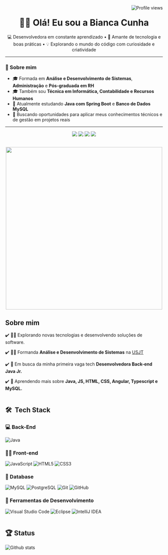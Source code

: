 <img align="right" src="https://komarev.com/ghpvc/?username=bia-cunha&color=006bed" alt="Profile views"/>
</a>

<h1 align="center">👩‍💻 Olá! Eu sou a Bianca Cunha </h1>

<p align="center">
  💻 Desenvolvedora em constante aprendizado • 🌱 Amante de tecnologia e boas práticas • 💡 Explorando o mundo do código com curiosidade e criatividade
</p>

---

### 🧠 Sobre mim

- 🎓 Formada em **Análise e Desenvolvimento de Sistemas**, **Administração** e **Pós-graduada em RH**
- 🎓 Também sou **Técnica em Informática, Contabilidade e Recursos Humanos**
- 📍 Atualmente estudando **Java com Spring Boot** e **Banco de Dados MySQL**
- 🤝 Buscando oportunidades para aplicar meus conhecimentos técnicos e de gestão em projetos reais

---
 
<p align="center">

<a href="https://www.linkedin.com/in/bianca-cunha-silva/" alt="LinkedIn">
<img src="https://img.shields.io/badge/linkedin-%230077B5.svg?style=for-the-badge&logo=linkedin&logoColor=white"/></a> 
  
<a href="https://github.com/bia-cunha" alt="GitHub">
<img src="https://img.shields.io/badge/github-%23121011.svg?style=for-the-badge&logo=github&logoColor=white)"/></a> 

<a href="https://www.instagram.com/biacunha_/" alt="Instagram">
<img src="https://img.shields.io/badge/Instagram-%23E4405F.svg?style=for-the-badge&logo=Instagram&logoColor=white"/></a>
  
<a href="https://twitter.com/biaahcunha" alt="Twitter">
<img src="https://img.shields.io/badge/Twitter-%231DA1F2.svg?style=for-the-badge&logo=Twitter&logoColor=white"/></a> 
</p>
<br />


<div align= "center">
 <img height="520em" src="https://github.com/user-attachments/assets/f96bc931-5d93-4a2b-89f4-f7e938d9c20f" min-width="400px" max-width="400px" width="500px" align="center">
</div>





## Sobre mim
  
:heavy_check_mark: 👩‍💻 Explorando novas tecnologias e desenvolvendo soluções de software.

:heavy_check_mark: :man_student: Formanda **Análise e Desenvolvimento de Sistemas** na <a href="https://www.usjt.br/">USJT</a>

:heavy_check_mark: 💼 Em busca da minha primeira vaga tech **Desenvolvedora Back-end Java Jr.** 

:heavy_check_mark: :memo: Aprendendo mais sobre **Java, JS, HTML, CSS, Angular, Typescript e MySQL.**
  <br></br>

## 🛠 &nbsp;Tech Stack

### :computer: Back-End

![Java](https://img.shields.io/badge/java-%23ED8B00.svg?style=for-the-badge&logo=openjdk&logoColor=white)


### :woman_artist: Front-end

![JavaScript](https://img.shields.io/badge/javascript-%23323330.svg?style=for-the-badge&logo=javascript&logoColor=%23F7DF1E)
![HTML5](https://img.shields.io/badge/html5-%23E34F26.svg?style=for-the-badge&logo=html5&logoColor=white)
![CSS3](https://img.shields.io/badge/css3-%231572B6.svg?style=for-the-badge&logo=css3&logoColor=white)


### :game_die: Database
![MySQL](https://img.shields.io/badge/mysql-%2300f.svg?style=for-the-badge&logo=mysql&logoColor=white)
![PostgreSQL](https://img.shields.io/badge/PostgreSQL-336791?style=for-the-badge&logo=postgresql&logoColor=white)
![Git](https://img.shields.io/badge/git-%23F05033.svg?style=for-the-badge&logo=git&logoColor=white)
![GitHub](https://img.shields.io/badge/github-%23121011.svg?style=for-the-badge&logo=github&logoColor=white)

### :wrench: Ferramentas de Desenvolvimento

![Visual Studio Code](https://img.shields.io/badge/Visual%20Studio%20Code-0078d7.svg?style=for-the-badge&logo=visual-studio-code&logoColor=white)
![Eclipse](https://img.shields.io/badge/Eclipse-FE7A16.svg?style=for-the-badge&logo=Eclipse&logoColor=white)
![IntelliJ IDEA](https://img.shields.io/badge/IntelliJIDEA-000000.svg?style=for-the-badge&logo=intellij-idea&logoColor=white)
<br></br>

## :trophy: Status

<img src="https://github-readme-stats.vercel.app/api/top-langs/?username=bia-cunha&theme=dark&hide_border=false&include_all_commits=true&count_private=true&layout=compact" alt="Github stats"/>







